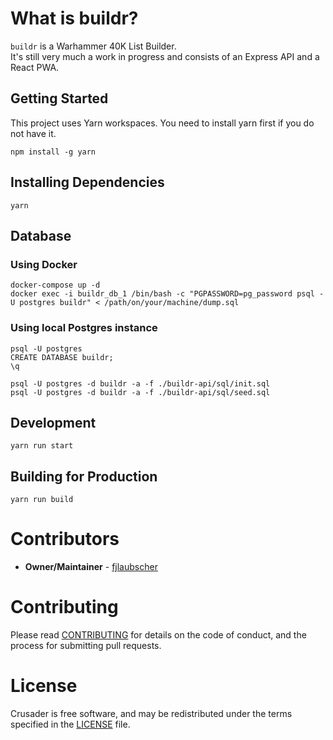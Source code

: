 # What is buildr?

`buildr` is a Warhammer 40K List Builder.<br/>
It's still very much a work in progress and consists of an Express API and a React PWA.

## Getting Started

This project uses Yarn workspaces.
You need to install yarn first if you do not have it.

```
npm install -g yarn
```

## Installing Dependencies

```
yarn
```

## Database
### Using Docker
```
docker-compose up -d
docker exec -i buildr_db_1 /bin/bash -c "PGPASSWORD=pg_password psql -U postgres buildr" < /path/on/your/machine/dump.sql
```

### Using local Postgres instance

```
psql -U postgres
CREATE DATABASE buildr;
\q
```

```
psql -U postgres -d buildr -a -f ./buildr-api/sql/init.sql
psql -U postgres -d buildr -a -f ./buildr-api/sql/seed.sql
```

## Development

```
yarn run start
```

## Building for Production

```
yarn run build
```


# Contributors

- <strong>Owner/Maintainer</strong> - [fjlaubscher](https://github.com/fjlaubscher)

# Contributing

Please read [CONTRIBUTING](CONTRIBUTING.md) for details on the code of conduct, and the process for submitting pull requests.

# License

Crusader is free software, and may be redistributed under the terms specified in the [LICENSE](LICENSE.md) file.